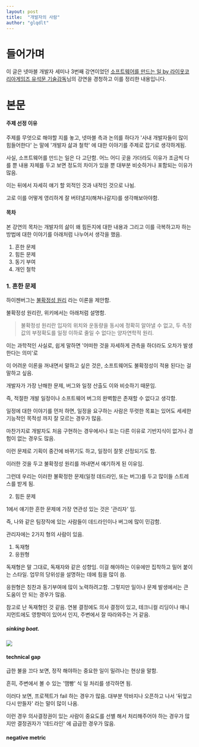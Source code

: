 ```yaml
---
layout: post
title:  "개발자의 사람"
author: "glqdlt"
---
```


# 들어가며

이 글은 넷마블 개발자 세미나 3번째 강연이었던 [소프트웨어를 만드는 일 by 라이옷코리아게임즈 유석문 기술감독](#)님의 강연을 경청하고 이를 정리한 내용입니다.

# 본문

#### 주제 선정 이유

주제를 무엇으로 해야할 지를 놓고, 넷마블 측과 논의를 하다가 '사내 개발자들이 많이 힘들어한다' 는 말에 '개발자 삶과 철학' 에 대한 이야기를 주제로 잡기로 생각하게됨.

사실, 소프트웨어를 만드는 일은 다 고단함. 어느 어디 곳을 가더라도 이유가 조금씩 다를 뿐 내용 자체를 두고 보면 정도의 차이가 있을 뿐 대부분 비슷하거나 포함되는 이유가 많음.

이는 뒤에서 자세히 얘기 할 외적인 것과 내적인 것으로 나뉨.

고로 이를 어떻게 영리하게 잘 버텨낼지(해쳐나갈지)를 생각해보아야함.

#### 목차

본 강연의 목차는 개발자의 삶이 왜 힘든지에 대한 내용과 그리고 이를 극복하고자 하는 방법에 대한 이야기를 아래처럼 나누어서 생각을 했음.

1. 흔한 문제
2. 힘든 문제
3. 동기 부여
4. 개인 철학

### 1. 흔한 문제

하이젠버그는 [불확정성 원리](https://ko.wikipedia.org/wiki/%EB%B6%88%ED%99%95%EC%A0%95%EC%84%B1_%EC%9B%90%EB%A6%AC) 라는 이론을 제안함.

불확정성 원리란, 위키에서는 아래처럼 설명함.

> 불확정성 원리란 입자의 위치와 운동량을 동시에 정확히 알아낼 수 없고, 두 측정값의 부정확도를 일정 이하로 줄일 수 없다는 양자연학적 원리.

이는 과학적인 사실로, 쉽게 말하면 '어떠한 것을 자세하게 관측을 하더라도 오차가 발생한다는 의미'로

이 어려운 이론을 꺼내면서 말하고 싶은 것은, 소프트웨어도 불확정성이 적용 된다는 걸 말하고 싶음.

개발자가 가장 난해한 문제, 버그와 일정 산출도 이와 비슷하기 때문임.

즉, 적절한 개발 일정이나 소프트웨어 버그의 완벽함은 존재할 수 없다고 생각함.

일정에 대한 이야기를 먼저 하면, 일정을 요구하는 사람은 뚜렷한 목표는 있어도 세세한 기능적인 목적성 까지 잘 모르는 경우가 많음.

마찬가지로 개발자도 처음 구현하는 경우에서나 또는 다른 이유로 기반지식이 없거나 경험이 없는 경우도 많음.

이런 문제로 기획이 중간에 바뀌기도 하고, 일정이 잘못 산정되기도 함.

이러한 것을 두고 불확정성 원리를 꺼내면서 얘기하게 된 이유임.

그런데 우리는 이러한 불확정한 문제(일정 데드라인, 또는 버그)를 두고 많이들 스트레스를 받게 됨.

2. 힘든 문제



1에서 얘기한 흔한 문제에 가장 연관성 있는 것은 '관리자' 임.

즉, 나와 같은 팀장직에 있는 사람들이 데드라인이나 버그에 많이 민감함.

관리자에는 2가지 형의 사람이 있음.

1. 독재형 
2. 응원형

독재형은 말 그대로, 독재자와 같은 성향임. 이걸 해야하는 이유에만 집착하고 밀어 붙이는 스타일. 업무의 당위성을 설명하는 데에 힘을 많이 씀.

응원형은 칭찬과 동기부여에 많이 노력하려고함. 그렇지만 일이나 문제 발생에서는 큰 도움이 안 되는 경우가 많음.

참고로 난 독재형인 것 같음. 연봉 결정에도 의사 결정이 있고, 테크니컬 리딩이나 매니지먼트에도 영향력이 있어서 인지, 주변에서 잘 따라와주는 거 같음.

##### sinking boat.

<img src="/img/boat.jpg"/>


#### technical gap

급한 불을 끄다 보면, 정작 해야하는 중요한 일이 밀려나는 현상을 말함.

흔히, 주변에서 볼 수 있는 '땜빵' 식 일 처리를 생각하면 됨.

이러다 보면, 프로젝트가 fail 하는 경우가 많음. 대부분 막바지나 오픈하고 나서 '뒤엎고 다시 만들자' 라는 말이 많이 나옴.

이런 경우 의사결정권이 있는 사람이 중요도를 선별 해서 처리해주어야 하는 경우가 많지만 결정권자가 '데드라인' 에 급급한 경우가 많음.

#### negative metric

